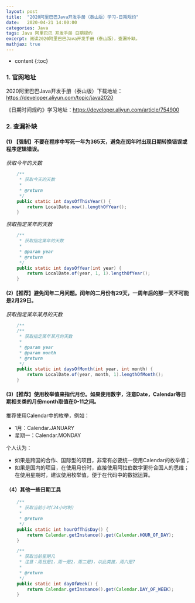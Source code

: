 ```yaml
---
layout: post
title:  "2020阿里巴巴Java开发手册（泰山版）学习-日期规约"
date:   2020-04-21 14:00:00
categories: Java
tags: Java 阿里巴巴 开发手册 日期规约
excerpt: 阅读2020阿里巴巴Java开发手册（泰山版），查漏补缺。
mathjax: true
---
```


* content
{:toc}

### 1. 官网地址

2020阿里巴巴Java开发手册（泰山版）下载地址：https://developer.aliyun.com/topic/java2020

《日期时间规约》学习地址：https://developer.aliyun.com/article/754900

### 2. 查漏补缺

#### (1) 【强制】不要在程序中写死一年为365天，避免在闰年时出现日期转换错误或程序逻辑错误。

*获取今年的天数*
```java
    /**
     * 获取今天的天数
     *
     * @return
     */
    public static int daysOfThisYear() {
        return LocalDate.now().lengthOfYear();
    }
```

*获取指定某年的天数*
```java
    /**
     * 获取指定某年的天数
     *
     * @param year
     * @return
     */
    public static int daysOfYear(int year) {
        return LocalDate.of(year, 1, 1).lengthOfYear();
    }
```

#### (2)【推荐】避免闰年二月问题。闰年的二月份有29天，一周年后的那一天不可能是2月29日。

*获取指定某年某月的天数*
```java
    /**
    /**
     * 获取指定某年某月的天数
     *
     * @param year
     * @param month
     * @return
     */
    public static int daysOfMonth(int year, int month) {
        return LocalDate.of(year, month, 1).lengthOfMonth();
    }
```

#### (3)【推荐】使用枚举值来指代月份。如果使用数字，注意Date，Calendar等日期相关类的月份month取值在0-11之间。

推荐使用Calendar中的枚举，例如：
- 1月：Calendar.JANUARY
- 星期一：Calendar.MONDAY

个人认为：

- 如果是跨国的合作、国际型的项目，非常有必要统一使用Calendar的枚举值；
- 如果是国内的项目，在使用月份时，直接使用阿拉伯数字更符合国人的思维；在使用星期时，建议使用枚举值，便于在代码中的数据运算。

#### （4）其他一些日期工具

```java
    /**
     * 获取当前小时(24小时制)
     *
     * @return
     */
    public static int hourOfThisDay() {
        return Calendar.getInstance().get(Calendar.HOUR_OF_DAY);
    }

    /**
     * 获取当前星期几
     * 注意：周日是1，周一是2，周二是3，以此类推，周六是7
     *
     * @return
     */
    public static int dayOfWeek() {
        return Calendar.getInstance().get(Calendar.DAY_OF_WEEK);
    }
```
